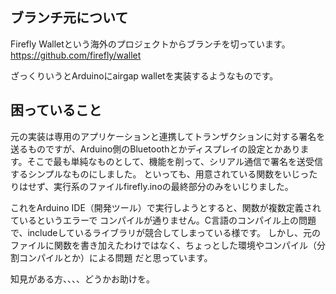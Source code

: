 ## ブランチ元について
Firefly Walletという海外のプロジェクトからブランチを切っています。
https://github.com/firefly/wallet

ざっくりいうとArduinoにairgap walletを実装するようなものです。


## 困っていること
元の実装は専用のアプリケーションと連携してトランザクションに対する署名を送るものですが、Arduino側のBluetoothとかディスプレイの設定とかあります。そこで最も単純なものとして、機能を削って、シリアル通信で署名を送受信するシンプルなものにしました。
といっても、用意されている関数をいじったりはせず、実行系のファイルfirefly.inoの最終部分のみをいじりました。

これをArduino IDE（開発ツール）で実行しようとすると、関数が複数定義されているというエラーで
コンパイルが通りません。C言語のコンパイル上の問題で、includeしているライブラリが競合してしまっている様です。
しかし、元のファイルに関数を書き加えたわけではなく、ちょっとした環境やコンパイル（分割コンパイルとか）による問題
だと思っています。

知見がある方、、、、どうかお助けを。
